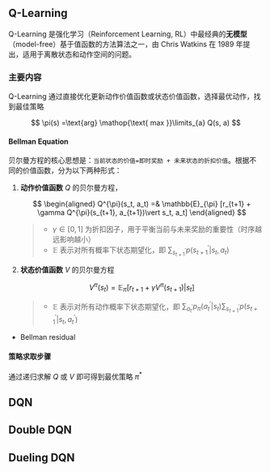 ## Q-Learning
Q-Learning 是强化学习（Reinforcement Learning, RL）中最经典的**无模型**（model-free）基于值函数的方法算法之一，由 Chris Watkins 在 1989 年提出，适用于离散状态和动作空间的问题。

### 主要内容
Q-Learning 通过直接优化更新动作价值函数或状态价值函数，选择最优动作，找到最佳策略

$$
\pi(s) =\text{arg} \mathop{\text{ max }}\limits_{a} Q(s, a)
$$

#### Bellman Equation
贝尔曼方程的核心思想是：`当前状态的价值=即时奖励 + 未来状态的折扣价值`。根据不同的价值函数，分为以下两种形式：

1. **动作价值函数** $Q$ 的贝尔曼方程，

    $$
    \begin{aligned}
        Q^{\pi}(s_t, a_t) 
        =& \mathbb{E}_{\pi} [r_{t+1} + \gamma Q^{\pi}(s_{t+1}, a_{t+1})\vert s_t, a_t] 
    \end{aligned}
    $$

    > - $\gamma \in [0, 1]$ 为折扣因子，用于平衡当前与未来奖励的重要性（时序越远影响越小）  
    > - $\mathbb{E}$ 表示对所有概率下状态期望化，即 $\sum_{s_{t+1}^{'}} p(s_{t+1}^{'}\vert s_t, a_t)$

2. **状态价值函数** $V$ 的贝尔曼方程

    $$
    V^{\pi}(s_t) = \mathbb{E}_{\pi} [r_{t+1} + \gamma V^{\pi}(s_{t+1})\vert s_t]
    $$

    > - $\mathbb{E}$ 表示对所有动作概率下状态期望化，即 $\sum_{a_{t}^{'}} p_{\pi}(a_{t}^{'}\vert s_t)\sum_{s_{t+1}^{'}}p(s_{t+1}^{'}\vert s_t, a_{t}^{'})$


- Bellman residual

#### 策略求取步骤
通过递归求解 $Q$ 或 $V$ 即可得到最优策略 $\pi^*$

## DQN


## Double DQN

## Dueling DQN